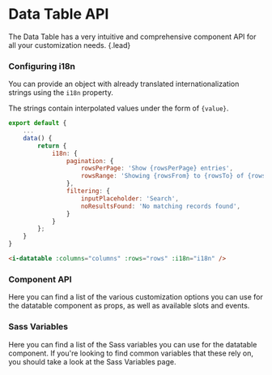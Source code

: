 # Data Table API
The Data Table has a very intuitive and comprehensive component API for all your customization needs. {.lead}

### Configuring i18n
You can provide an object with already translated internationalization strings using the `i18n` property. 

The strings contain interpolated values under the form of `{value}`.

~~~js
export default {
    ...
    data() {
        return {
            i18n: {
                pagination: {
                    rowsPerPage: 'Show {rowsPerPage} entries',
                    rowsRange: 'Showing {rowsFrom} to {rowsTo} of {rowsCount} entries'
                },
                filtering: {
                    inputPlaceholder: 'Search',
                    noResultsFound: 'No matching records found',
                }
            }
        };
    }
}       
~~~

~~~html
<i-datatable :columns="columns" :rows="rows" :i18n="i18n" />
~~~

### Component API
Here you can find a list of the various customization options you can use for the datatable component as props, as well as available slots and events.

<i-api-preview title="Data Table API" markup="i-datatable" expanded>
    <template slot="props">
        <api-table>
            <api-table-row>
                <template slot="property">async</template>
                <template slot="description">Sets the pagination and filtering to be handled asynchronously.</template>
                <template slot="type"><code>Boolean</code></template>
                <template slot="values"><code>true</code>, <code>false</code></template>
                <template slot="default"><code>false</code></template>
            </api-table-row>
            <api-table-row>
                <template slot="property">columns</template>
                <template slot="description">An array of column definition objects. See the <nuxt-link :to="{ name: 'docs-components-dashboard-datatable-introduction' }">DataTable Introduction</nuxt-link> page.</template>
                <template slot="type"><code>Array&lt;Object&gt;</code></template>
                <template slot="values"></template>
                <template slot="default"><code>[]</code></template>
            </api-table-row>
            <api-table-row>
                <template slot="property">count-column</template>
                <template slot="description">Column definition override for the count column. You can set the value to <code>false</code> to disable the count column.</template>
                <template slot="type"><code>Object</code>, <code>Boolean</code></template>
                <template slot="values"></template>
<template slot="default-row">

~~~js
{
    title: '#',
    path: '#',
    class: '-count',
    align: 'right',
    sortable: true,
    render(row, column, index) {
        return (this.page - 1) * this.rowsPerPage + index + 1;
    }
}
~~~

</template>
            </api-table-row>
            <api-table-row>
                <template slot="property">expand-column</template>
                <template slot="description">Column definition override for the expand column. You can set the value to <code>false</code> to disable the expand column.</template>
                <template slot="type"><code>Object</code>, <code>Boolean</code></template>
                <template slot="values"></template>
<template slot="default-row">

~~~js
{
    title: '',
    path: '^',
    classes: '-expand',
    custom: true
}
~~~

</template>
            </api-table-row>
            <api-table-row>
                <template slot="property">rows</template>
                <template slot="description">An array of row definition objects. See the <nuxt-link :to="{ name: 'docs-components-dashboard-datatable-introduction' }">DataTable Introduction</nuxt-link> page.</template>
                <template slot="type"><code>Array&lt;Object&gt;</code></template>
                <template slot="values"></template>
                <template slot="default"><code>[]</code></template>
            </api-table-row>
            <api-table-row>
                <template slot="property">rows-count</template>
                <template slot="description">Sets the number of rows to be displayed when <code>async</code> is enabled.</template>
                <template slot="type"><code>Number</code></template>
                <template slot="values"></template>
                <template slot="default"><code>null</code></template>
            </api-table-row>
            <api-table-row>
                <template slot="property">default-sort-key</template>
                <template slot="description">Sets the key to use for sorting by default. The <code>#</code> refers to the count column.</template>
                <template slot="type"><code>String</code></template>
                <template slot="values"></template>
                <template slot="default"><code>#</code></template>
            </api-table-row>
            <api-table-row>
                <template slot="property">filtering</template>
                <template slot="description">Used to enable, disable and configure filtering. See the <nuxt-link :to="{ name: 'docs-components-dashboard-datatable-filtering' }">DataTable Filtering</nuxt-link> page.</template>
                <template slot="type"><code>Boolean</code>, <code>Object</code></template>
                <template slot="values"><code>true</code>, <code>false</code>, <code>Object</code></template>
<template slot="default-row">

~~~js
{
    size: 'md',
    variant: null,
    fuse: {
        isCaseSensitive: false,
        shouldSort: false,
        includeMatches: true,
        includeScore: true,
        threshold: 0.25,
        location: 0,
        distance: 75,
        tokenize: true,
        maxPatternLength: 32,
        minMatchCharLength: 1
    }
}
~~~

</template>
            </api-table-row>
            <api-table-row>
                <template slot="property">pagination</template>
                <template slot="description">Used to enable, disable and configure pagination. See the <nuxt-link :to="{ name: 'docs-components-dashboard-datatable-pagination' }">DataTable Pagination</nuxt-link> page.</template>
                <template slot="type"><code>Boolean</code>, <code>Object</code></template>
                <template slot="values"><code>true</code>, <code>false</code>, <code>Object</code></template>
<template slot="default-row">

~~~js
{
    limit: { xs: 3, sm: 5 },
    size: 'md',
    variant: null,
    rowsPerPage: 10,
    rowsPerPageOptions: [10, 25, 50, 100]
}
~~~

</template>
            </api-table-row>
            <api-table-row>
                <template slot="property">footer</template>
                <template slot="description">Used to enable or disable the table footer.</template>
                <template slot="type"><code>Boolean</code></template>
                <template slot="values"><code>true</code>, <code>false</code></template>
                <template slot="default"><code>true</code></template>
            </api-table-row>
            <api-table-row>
                <template slot="property">single-expand</template>
                <template slot="description">Used to determine whether to set row expansion in accordion mode (having only one item active at a time). To be used together with the <code>expand</code> slot.</template>
                <template slot="type"><code>Boolean</code></template>
                <template slot="values"><code>true</code>, <code>false</code></template>
                <template slot="default"><code>false</code></template>
            </api-table-row>
            <api-table-row>
                <template slot="property">i18n</template>
                <template slot="description">Provide an object with already translated strings.</template>
                <template slot="type"><code>Object</code></template>
                <template slot="values"></template>
<template slot="default-row">

~~~js
{
    pagination: {
        rowsPerPage: 'Show {rowsPerPage} entries',
        rowsRange: 'Showing {rowsFrom} to {rowsTo} of {rowsCount} entries'
    },
    filtering: {
        inputPlaceholder: 'Search',
        noResultsFound: 'No matching records found'
    }
}
~~~

</template>
            </api-table-row>
            <api-table-row>
                <template slot="property">bordered</template>
                <template slot="description">Sets the table as bordered.</template>
                <template slot="type"><code>Boolean</code></template>
                <template slot="values"><code>true</code>, <code>false</code></template>
                <template slot="default"><code>false</code></template>
            </api-table-row>
            <api-table-row>
                <template slot="property">hover</template>
                <template slot="description">Sets the table as hoverable.</template>
                <template slot="type"><code>Boolean</code></template>
                <template slot="values"><code>true</code>, <code>false</code></template>
                <template slot="default"><code>false</code></template>
            </api-table-row>
            <api-table-row>
                <template slot="property">responsive</template>
                <template slot="description">Sets the table as responsive. When the table width reaches an overflow threshold, it will start scrolling horizontally.</template>
                <template slot="type"><code>Boolean</code></template>
                <template slot="values"><code>true</code>, <code>false</code></template>
                <template slot="default"><code>false</code></template>
            </api-table-row>
            <api-table-row>
                <template slot="property">striped</template>
                <template slot="description">Sets the table as striped.</template>
                <template slot="type"><code>Boolean</code></template>
                <template slot="values"><code>true</code>, <code>false</code></template>
                <template slot="default"><code>false</code></template>
            </api-table-row>
            <api-table-row>
                <template slot="property">variant</template>
                <template slot="description">Sets the color variant of the table component.</template>
                <template slot="type"><code>String</code></template>
                <template slot="values"><code>light</code>, <code>dark</code>, <code>primary</code>, <code>secondary</code>, <code>success</code>, <code>danger</code>, <code>warning</code>, <code>info</code></template>
                <template slot="default"><code>light</code></template>
            </api-table-row>
        </api-table>
    </template>
    <template slot="events">
        <api-table>
            <api-table-row>
                <template slot="event">update</template>
                <template slot="description">Emitted when pagination or filtering changes.</template>
                <template slot="type"><code>({ page: Number, rowsPerPage: Number, filter: String }) => {}</code></template>
            </api-table-row>
        </api-table>
    </template>
    <template slot="slots">
        <api-table>
            <api-table-row>
                <template slot="slot">header</template>
                <template slot="description">Slot for table header. Used for replacing table <code>&lt;th&gt;</code> elements.</template>
            </api-table-row>
            <api-table-row>
                <template slot="slot">row</template>
                <template slot="description">Slot for table row. Used for replacing table <code>&lt;td&gt;</code> elements for each row.</template>
            </api-table-row>
            <api-table-row>
                <template slot="slot">footer</template>
                <template slot="description">Slot for table footer. Used for replacing table <code>&lt;th&gt;</code> elements.</template>
            </api-table-row>
            <api-table-row>
                <template slot="slot">header-wrapper</template>
                <template slot="description">Slot for table header wrapper. Used for replacing table header wrapper elements.</template>
            </api-table-row>
            <api-table-row>
                <template slot="slot">footer-wrapper</template>
                <template slot="description">Slot for table footer wrapper. Used for replacing table footer wrapper elements.</template>
            </api-table-row>
            <api-table-row>
                <template slot="slot">expand</template>
                <template slot="description">Slot for row expansion.</template>
            </api-table-row>
            <api-table-row>
                <template slot="slot">filtering-no-results</template>
                <template slot="description">Slot for replacing filtering message when there are no results.</template>
            </api-table-row>
        </api-table>
    </template>
</i-api-preview>


### Sass Variables
Here you can find a list of the Sass variables you can use for the datatable component. If you're looking to find common variables that these rely on, you should take a look at the <nuxt-link :to="{ name: 'docs-core-sass-variables' }">Sass Variables</nuxt-link> page.

<i-scss-preview title="Datatable" expanded>
    <template slot="scss">
        <api-table>
            <api-table-row>
                <template slot="property">$datatable-cell-padding</template>
                <template slot="default"><code>0.75rem</code></template>
            </api-table-row>
            <api-table-row>
                <template slot="property">$datatable-cell-padding-sm</template>
                <template slot="default"><code>0.3rem</code></template>
            </api-table-row>
            <api-table-row>
                <template slot="property">$datatable-header-margin-bottom</template>
                <template slot="default"><code>$spacer</code></template>
            </api-table-row>
            <api-table-row>
                <template slot="property">$datatable-footer-margin-top</template>
                <template slot="default"><code>$spacer</code></template>
            </api-table-row>
            <api-table-row>
                <template slot="property">$datatable-border-width</template>
                <template slot="default"><code>$border-width</code></template>
            </api-table-row>
            <api-table-row>
                <template slot="property">$datatable-border-color</template>
                <template slot="default"><code>$border-color</code></template>
            </api-table-row>
            <api-table-row>
                <template slot="property">$datatable-sortable-icon-color</template>
                <template slot="default"><code>$color-gray-50</code></template>
            </api-table-row>
            <api-table-row>
                <template slot="property">$datatable-sortable-icon-color-active</template>
                <template slot="default"><code>$color-primary</code></template>
            </api-table-row>
            <api-table-row>
                <template slot="property">$datatable-pagination-selector-margin-bottom</template>
                <template slot="default"><code>$spacer</code></template>
            </api-table-row>
            <api-table-row>
                <template slot="property">$datatable-pagination-selector-margin-left</template>
                <template slot="default"><code>$spacers-1-2</code></template>
            </api-table-row>
            <api-table-row>
                <template slot="property">$datatable-pagination-selector-margin-right</template>
                <template slot="default"><code>$spacer-1-2</code></template>
            </api-table-row>
            <api-table-row>
                <template slot="property">$datatable-pagination-margin-bottom</template>
                <template slot="default"><code>$spacer-1-2</code></template>
            </api-table-row>
            <api-table-row>
                <template slot="property">$transition-datatable</template>
                <template slot="default"><code>true</code></template>
            </api-table-row>
            <api-table-row>
                <template slot="property">$datatable-variants</template>
                <template slot="default"><code>('monochrome-white')</code></template>
            </api-table-row>
            <api-table-row>
                <template slot="property">$datatable-variant-color-light</template>
                <template slot="default"><code>$variant-color-light</code></template>
            </api-table-row>
            <api-table-row>
                <template slot="property">$datatable-variant-color-dark</template>
                <template slot="default"><code>$variant-color-dark</code></template>
            </api-table-row>
        </api-table>
    </template>
</i-scss-preview> 

